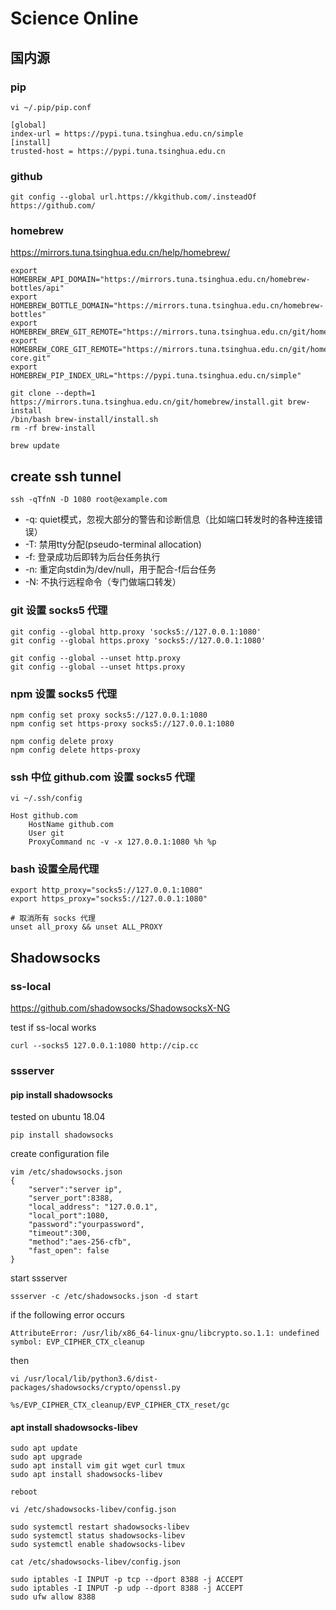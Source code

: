 # Science Online

## 国内源

### pip

```
vi ~/.pip/pip.conf

[global]
index-url = https://pypi.tuna.tsinghua.edu.cn/simple
[install]
trusted-host = https://pypi.tuna.tsinghua.edu.cn
```

### github

```
git config --global url.https://kkgithub.com/.insteadOf https://github.com/
```

### homebrew

https://mirrors.tuna.tsinghua.edu.cn/help/homebrew/
```
export HOMEBREW_API_DOMAIN="https://mirrors.tuna.tsinghua.edu.cn/homebrew-bottles/api"
export HOMEBREW_BOTTLE_DOMAIN="https://mirrors.tuna.tsinghua.edu.cn/homebrew-bottles"
export HOMEBREW_BREW_GIT_REMOTE="https://mirrors.tuna.tsinghua.edu.cn/git/homebrew/brew.git"
export HOMEBREW_CORE_GIT_REMOTE="https://mirrors.tuna.tsinghua.edu.cn/git/homebrew/homebrew-core.git"
export HOMEBREW_PIP_INDEX_URL="https://pypi.tuna.tsinghua.edu.cn/simple"

git clone --depth=1 https://mirrors.tuna.tsinghua.edu.cn/git/homebrew/install.git brew-install
/bin/bash brew-install/install.sh
rm -rf brew-install

brew update
```

## create ssh tunnel

```
ssh -qTfnN -D 1080 root@example.com
```

* \-q: quiet模式，忽视大部分的警告和诊断信息（比如端口转发时的各种连接错误）
* \-T: 禁用tty分配(pseudo-terminal allocation)
* \-f: 登录成功后即转为后台任务执行
* \-n: 重定向stdin为/dev/null，用于配合-f后台任务
* \-N: 不执行远程命令（专门做端口转发）

### git 设置 socks5 代理

```
git config --global http.proxy 'socks5://127.0.0.1:1080'
git config --global https.proxy 'socks5://127.0.0.1:1080'

git config --global --unset http.proxy
git config --global --unset https.proxy
```

### npm 设置 socks5 代理

```
npm config set proxy socks5://127.0.0.1:1080
npm config set https-proxy socks5://127.0.0.1:1080

npm config delete proxy
npm config delete https-proxy
```

### ssh 中位 github.com 设置 socks5 代理

```
vi ~/.ssh/config

Host github.com
    HostName github.com
    User git
    ProxyCommand nc -v -x 127.0.0.1:1080 %h %p
```

### bash 设置全局代理

```
export http_proxy="socks5://127.0.0.1:1080"
export https_proxy="socks5://127.0.0.1:1080"

# 取消所有 socks 代理
unset all_proxy && unset ALL_PROXY
```

## Shadowsocks

### ss-local

<https://github.com/shadowsocks/ShadowsocksX-NG>

test if ss-local works

```
curl --socks5 127.0.0.1:1080 http://cip.cc

```

### ssserver

#### pip install shadowsocks

tested on ubuntu 18.04

```
pip install shadowsocks

```

create configuration file

```
vim /etc/shadowsocks.json
{
    "server":"server ip",
    "server_port":8388,
    "local_address": "127.0.0.1",
    "local_port":1080,
    "password":"yourpassword",
    "timeout":300,
    "method":"aes-256-cfb",
    "fast_open": false
}

```

start ssserver

```
ssserver -c /etc/shadowsocks.json -d start

```

if the following error occurs

```
AttributeError: /usr/lib/x86_64-linux-gnu/libcrypto.so.1.1: undefined symbol: EVP_CIPHER_CTX_cleanup

```

then

```
vi /usr/local/lib/python3.6/dist-packages/shadowsocks/crypto/openssl.py

%s/EVP_CIPHER_CTX_cleanup/EVP_CIPHER_CTX_reset/gc

```

#### apt install shadowsocks-libev

```
sudo apt update
sudo apt upgrade
sudo apt install vim git wget curl tmux
sudo apt install shadowsocks-libev

reboot

vi /etc/shadowsocks-libev/config.json

sudo systemctl restart shadowsocks-libev
sudo systemctl status shadowsocks-libev
sudo systemctl enable shadowsocks-libev

cat /etc/shadowsocks-libev/config.json

sudo iptables -I INPUT -p tcp --dport 8388 -j ACCEPT
sudo iptables -I INPUT -p udp --dport 8388 -j ACCEPT
sudo ufw allow 8388
```

